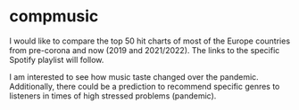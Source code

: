 # compmusic

I would like to compare the top 50 hit charts of most of the Europe countries from pre-corona and now (2019 and 2021/2022). The links to the specific Spotify playlist will follow. 

I am interested to see how music taste changed over the pandemic. Additionally, there could be a prediction to recommend specific genres to listeners in times of high stressed problems (pandemic).
